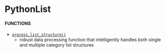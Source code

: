 # PythonList



#### FUNCTIONS
- [`process_list_structure()`](./processListStructure/README.md)
    - robust data processing function that intelligently handles both single and multiple category list structures